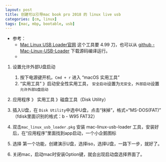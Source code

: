 ```yaml
---
layout: post
title: 创建可以引导mac book pro 2018 的 linux live usb
categories: [cm, linux]
tags: [mac, mbp, bootable, usb]
---
```


* 参考： 
  * [Mac Linux USB Loader官网](https://www.sevenbits.io/mlul/)
    这个工具要 4.99 刀，也可以从 [github - Mac-Linux-USB-Loader](https://github.com/SevenBits/Mac-Linux-USB-Loader) 下载源码编译运行。
  * []()




1. 设置允许外部U盘启动

    1. 按下电源键开机，`Cmd + r` 进入 “macOS 实用工具”
    2. “实用工具” 》启动安全性实用工具， `安全启动`设置为`无安全`，`外部启动`设置`允许外部U盘启动`


1. 应用程序 》 实用工具 》磁盘工具（Disk Utility）
2. 插入U盘，在 `Disk Utility`中选中U盘，点击“抹掉”，格式=“MS-DOS(FAT)” （fdisk里面识别的格式：b - W95 FAT32）
3. 双击`mac_linux_usb_loader.pkg` 安装 mac-linux-usb-loader 工具，安装好后，在“应用程序”里面找到app启动，一个小企鹅图标
4. 选择 第一个功能，创建演示U盘，选择iso，选择U盘，一路下一步，就好了。
5. 关闭mac，启动mac时安装Option键，就会出现启动盘选择界面了。






